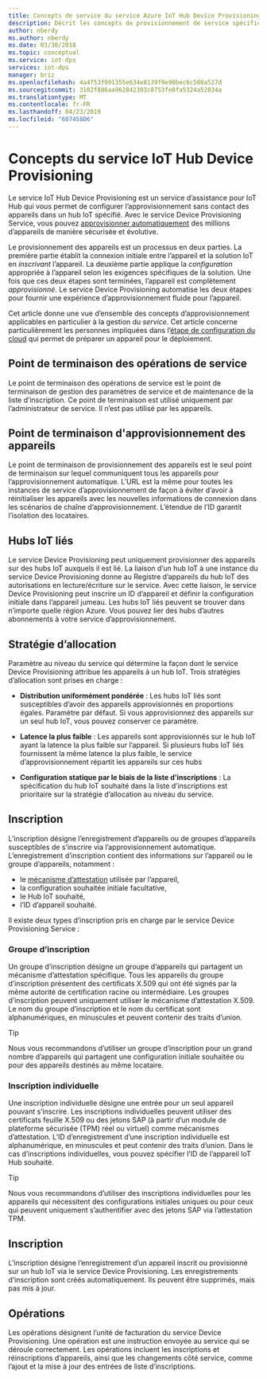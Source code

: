 ```yaml
---
title: Concepts de service du service Azure IoT Hub Device Provisioning | Microsoft Docs
description: Décrit les concepts de provisionnement de service spécifiques aux appareils avec le service Device Provisioning et IoT Hub
author: nberdy
ms.author: nberdy
ms.date: 03/30/2018
ms.topic: conceptual
ms.service: iot-dps
services: iot-dps
manager: briz
ms.openlocfilehash: 4a4f53f991355e634e8139f9e90bec6c508a527d
ms.sourcegitcommit: 3102f886aa962842303c8753fe8fa5324a52834a
ms.translationtype: MT
ms.contentlocale: fr-FR
ms.lasthandoff: 04/23/2019
ms.locfileid: "60745806"
---
```

# <a name="iot-hub-device-provisioning-service-concepts"></a>Concepts du service IoT Hub Device Provisioning

Le service IoT Hub Device Provisioning est un service d’assistance pour IoT Hub qui vous permet de configurer l’approvisionnement sans contact des appareils dans un hub IoT spécifié. Avec le service Device Provisioning Service, vous pouvez [approvisionner automatiquement](concepts-auto-provisioning.md) des millions d’appareils de manière sécurisée et évolutive.

Le provisionnement des appareils est un processus en deux parties. La première partie établit la connexion initiale entre l’appareil et la solution IoT en *inscrivant* l’appareil. La deuxième partie applique la *configuration* appropriée à l’appareil selon les exigences spécifiques de la solution. Une fois que ces deux étapes sont terminées, l’appareil est complètement *approvisionné*. Le service Device Provisioning automatise les deux étapes pour fournir une expérience d’approvisionnement fluide pour l’appareil.

Cet article donne une vue d’ensemble des concepts d’approvisionnement applicables en particulier à la gestion du *service*. Cet article concerne particulièrement les personnes impliquées dans l’[étape de configuration du cloud](about-iot-dps.md#cloud-setup-step) qui permet de préparer un appareil pour le déploiement.

## <a name="service-operations-endpoint"></a>Point de terminaison des opérations de service

Le point de terminaison des opérations de service est le point de terminaison de gestion des paramètres de service et de maintenance de la liste d’inscription. Ce point de terminaison est utilisé uniquement par l’administrateur de service. Il n’est pas utilisé par les appareils.

## <a name="device-provisioning-endpoint"></a>Point de terminaison d'approvisionnement des appareils

Le point de terminaison de provisionnement des appareils est le seul point de terminaison sur lequel communiquent tous les appareils pour l’approvisionnement automatique. L’URL est la même pour toutes les instances de service d’approvisionnement de façon à éviter d’avoir à réinitialiser les appareils avec les nouvelles informations de connexion dans les scénarios de chaîne d’approvisionnement. L’étendue de l’ID garantit l’isolation des locataires.

## <a name="linked-iot-hubs"></a>Hubs IoT liés

Le service Device Provisioning peut uniquement provisionner des appareils sur des hubs IoT auxquels il est lié. La liaison d’un hub IoT à une instance du service Device Provisioning donne au Registre d’appareils du hub IoT des autorisations en lecture/écriture sur le service. Avec cette liaison, le service Device Provisioning peut inscrire un ID d’appareil et définir la configuration initiale dans l’appareil jumeau. Les hubs IoT liés peuvent se trouver dans n’importe quelle région Azure. Vous pouvez lier des hubs d’autres abonnements à votre service d’approvisionnement.

## <a name="allocation-policy"></a>Stratégie d’allocation

Paramètre au niveau du service qui détermine la façon dont le service Device Provisioning attribue les appareils à un hub IoT. Trois stratégies d’allocation sont prises en charge :

* **Distribution uniformément pondérée** : Les hubs IoT liés sont susceptibles d’avoir des appareils approvisionnés en proportions égales. Paramètre par défaut. Si vous approvisionnez des appareils sur un seul hub IoT, vous pouvez conserver ce paramètre.

* **Latence la plus faible** : Les appareils sont approvisionnés sur le hub IoT ayant la latence la plus faible sur l’appareil. Si plusieurs hubs IoT liés fournissent la même latence la plus faible, le service d’approvisionnement répartit les appareils sur ces hubs

* **Configuration statique par le biais de la liste d’inscriptions** : La spécification du hub IoT souhaité dans la liste d’inscriptions est prioritaire sur la stratégie d’allocation au niveau du service.

## <a name="enrollment"></a>Inscription

L’inscription désigne l’enregistrement d’appareils ou de groupes d’appareils susceptibles de s’inscrire via l’approvisionnement automatique. L’enregistrement d’inscription contient des informations sur l’appareil ou le groupe d’appareils, notamment :
- le [mécanisme d’attestation](concepts-security.md#attestation-mechanism) utilisée par l’appareil,
- la configuration souhaitée initiale facultative,
- le Hub IoT souhaité,
- l’ID d’appareil souhaité.

Il existe deux types d’inscription pris en charge par le service Device Provisioning Service :

### <a name="enrollment-group"></a>Groupe d’inscription

Un groupe d’inscription désigne un groupe d’appareils qui partagent un mécanisme d’attestation spécifique. Tous les appareils du groupe d’inscription présentent des certificats X.509 qui ont été signés par la même autorité de certification racine ou intermédiaire. Les groupes d’inscription peuvent uniquement utiliser le mécanisme d’attestation X.509. Le nom du groupe d’inscription et le nom du certificat sont alphanumériques, en minuscules et peuvent contenir des traits d’union.

> [!TIP]
> Nous vous recommandons d’utiliser un groupe d’inscription pour un grand nombre d’appareils qui partagent une configuration initiale souhaitée ou pour des appareils destinés au même locataire.

### <a name="individual-enrollment"></a>Inscription individuelle

Une inscription individuelle désigne une entrée pour un seul appareil pouvant s’inscrire. Les inscriptions individuelles peuvent utiliser des certificats feuille X.509 ou des jetons SAP (à partir d’un module de plateforme sécurisée (TPM) réel ou virtuel) comme mécanismes d’attestation. L’ID d’enregistrement d’une inscription individuelle est alphanumérique, en minuscules et peut contenir des traits d’union. Dans le cas d’inscriptions individuelles, vous pouvez spécifier l’ID de l’appareil IoT Hub souhaité.

> [!TIP]
> Nous vous recommandons d’utiliser des inscriptions individuelles pour les appareils qui nécessitent des configurations initiales uniques ou pour ceux qui peuvent uniquement s’authentifier avec des jetons SAP via l’attestation TPM.

## <a name="registration"></a>Inscription

L’inscription désigne l’enregistrement d’un appareil inscrit ou provisionné sur un hub IoT via le service Device Provisioning. Les enregistrements d’inscription sont créés automatiquement. Ils peuvent être supprimés, mais pas mis à jour.

## <a name="operations"></a>Opérations

Les opérations désignent l’unité de facturation du service Device Provisioning. Une opération est une instruction envoyée au service qui se déroule correctement. Les opérations incluent les inscriptions et réinscriptions d’appareils, ainsi que les changements côté service, comme l’ajout et la mise à jour des entrées de liste d’inscriptions.

